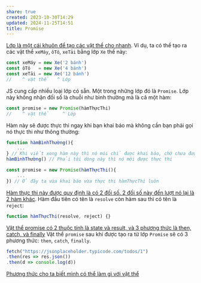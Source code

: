 ```yaml
---
share: true
created: 2023-10-30T14:29
updated: 2024-11-25T14:51
title: Promise
---
```

[Lớp là một cái khuôn để tạo các vật thể cho nhanh](../../../../../../../Kh%C3%A1i%20ni%E1%BB%87m%20c%C6%A1%20b%E1%BA%A3n%20v%C3%A0%20nguy%C3%AAn%20l%C3%BD%20l%E1%BA%ADp%20tr%C3%ACnh/Kh%C3%A1i%20ni%E1%BB%87m%20c%C6%A1%20b%E1%BA%A3n%20v%E1%BB%81%20l%E1%BA%ADp%20tr%C3%ACnh%20h%C6%B0%E1%BB%9Bng%20v%E1%BA%ADt%20th%E1%BB%83/V%E1%BA%ADt%20th%E1%BB%83,%20l%E1%BB%9Bp/L%E1%BB%9Bp%20l%C3%A0%20m%E1%BB%99t%20c%C3%A1i%20khu%C3%B4n%20%C4%91%E1%BB%83%20t%E1%BA%A1o%20c%C3%A1c%20v%E1%BA%ADt%20th%E1%BB%83%20cho%20nhanh.md). Ví dụ, ta có thể tạo ra các vật thể `xeMáy`, `ôTô`, `xeTải` bằng lớp `Xe` thế này:
```js
const xeMáy = new Xe('2 bánh')
const ôTô   = new Xe('4 bánh')
const xeTải = new Xe('12 bánh')
//    ^ vật thể   ^ Lớp
```

JS cung cấp nhiều loại lớp có sẵn. Một trong những lớp đó là `Promise`. Lớp này không nhận đối số là chuỗi như bình thường mà là cả một hàm:
```js
const promise = new Promise(hàmThựcThi)
//    ^ vật thể     ^ Lớp
```

Hàm này sẽ được thực thi ngay khi bạn khai báo mà không cần bạn phải gọi nó thực thi như thông thường:
```js
function hàmBìnhThường(){
    ...
} // Khi viết xong hàm này thì nó mói chỉ được khai báo, chứ chưa được thực thi
hàmBìnhThường() // Phải tới dòng này thì nó mới được thực thi

const promise = new Promise(hàmThựcThi(){
    ...
}) // Ở đây ta vừa khai báo vừa thực thi hàmThựcThi luôn
```
[Hàm thực thi này được quy định là có 2 đối số. 2 đối số này đến lượt nó lại là 2 hàm khác](./L%E1%BB%9Bp%20Promise/%C4%90%E1%BB%91i%20s%E1%BB%91%20c%E1%BB%A7a%20Promise%20l%C3%A0%20m%E1%BB%99t%20h%C3%A0m.%20N%C3%B3%20%C4%91%C6%B0%E1%BB%A3c%20g%E1%BB%8Di%20l%C3%A0%20h%C3%A0m%20th%E1%BB%B1c%20thi%20(executor).md). Hàm đầu tiên có tên là `resolve` còn hàm sau thì có tên là `reject`:
```js
function hàmThựcThi(resolve, reject) {} 
```

[Vật thể promise có 2 thuộc tính là state và result, và 3 phương thức là then, catch, và finally](./V%E1%BA%ADt%20th%E1%BB%83%20promise/V%E1%BA%ADt%20th%E1%BB%83%20promise%20c%C3%B3%202%20thu%E1%BB%99c%20t%C3%ADnh%20l%C3%A0%20state%20v%C3%A0%20result,%20v%C3%A0%203%20ph%C6%B0%C6%A1ng%20th%E1%BB%A9c%20l%C3%A0%20then,%20catch,%20v%C3%A0%20finally.md)
Vật thể `promise` sau khi được tạo ra từ lớp `Promise` sẽ có 3 phương thức: `then`, `catch`, `finally`. 

```js
fetch("https://jsonplaceholder.typicode.com/todos/1")
.then(res => res.json())
.then(d => console.log(d))
```


[Phương thức cho ta biết mình có thể làm gì với vật thể](../../../../../../../Kh%C3%A1i%20ni%E1%BB%87m%20c%C6%A1%20b%E1%BA%A3n%20v%C3%A0%20nguy%C3%AAn%20l%C3%BD%20l%E1%BA%ADp%20tr%C3%ACnh/Kh%C3%A1i%20ni%E1%BB%87m%20c%C6%A1%20b%E1%BA%A3n%20v%E1%BB%81%20l%E1%BA%ADp%20tr%C3%ACnh%20h%C6%B0%E1%BB%9Bng%20v%E1%BA%ADt%20th%E1%BB%83/H%C3%A0m/Ph%C6%B0%C6%A1ng%20th%E1%BB%A9c/Ph%C6%B0%C6%A1ng%20th%E1%BB%A9c%20cho%20ta%20bi%E1%BA%BFt%20m%C3%ACnh%20c%C3%B3%20th%E1%BB%83%20l%C3%A0m%20g%C3%AC%20v%E1%BB%9Bi%20v%E1%BA%ADt%20th%E1%BB%83.md)